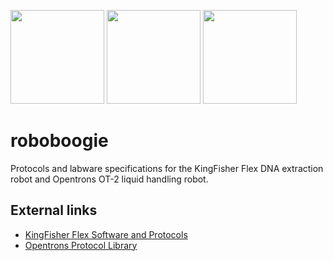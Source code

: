<img src="https://www.bc-diagnostics.com/wp-content/uploads/2014/07/BCD-KingFisher-Flex.jpg" height=150> <img src="https://opentrons.com/static/ot2_precise-a428637e2c5e4edbcce16a90d6aad08e.jpg" height=150> <img src="http://static2.wikia.nocookie.net/__cb20090216043852/flightoftheconchords/images/2/29/1x01_-_Robots.jpg" height=150>

# roboboogie

Protocols and labware specifications for the KingFisher Flex DNA extraction robot and Opentrons OT-2 liquid handling robot.

## External links

* <a href="https://www.thermofisher.com/us/en/home/life-science/dna-rna-purification-analysis/automated-purification-extraction/kingfisher-flex.html" target="_blank">KingFisher Flex Software and Protocols</a>
* <a href="https://protocols.opentrons.com/" target="_blank">Opentrons Protocol Library</a>

